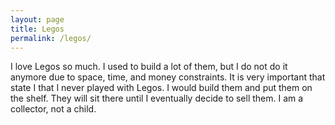 ```yaml
---
layout: page
title: Legos
permalink: /legos/
---
```


I love Legos so much. I used to build a lot of them, but I do not do it anymore due to space, time, and money constraints. It is very important that state I that I never played with Legos. I would build them and put them on the shelf. They will sit there until I eventually decide to sell them. I am a collector, not a child. 